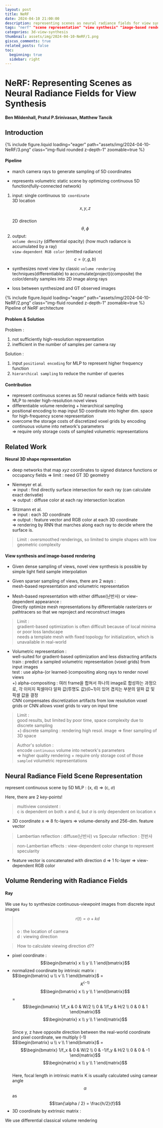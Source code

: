 ```yaml
---
layout: post
title: NeRF
date: 2024-04-10 21:00:00
description: representing scenes as neural radiance fields for view synthesis
tags: "nerf" "scene representation" "view synthesis" "image-based rendering" "volume rendering" "3d deep learning" 
categories: 3d-view-synthesis
thumbnail: assets/img/2024-04-10-NeRF/1.png
giscus_comments: true
related_posts: false
toc:
  beginning: true
  sidebar: right
---
```


# NeRF: Representing Scenes as Neural Radiance Fields for View Synthesis

#### Ben Mildenhall, Pratul P.Srinivasan, Matthew Tancik  
  
## Introduction

<div class="row mt-3">
    <div class="col-sm mt-3 mt-md-0">
        {% include figure.liquid loading="eager" path="assets/img/2024-04-10-NeRF/3.png" class="img-fluid rounded z-depth-1" zoomable=true %}
    </div>
</div>

#### Pipeline

- march camera rays to generate sampling of 5D coordinates

- represents volumetric static scene by optimizing continuous 5D function(fully-connected network)

1. input: single continuous `5D coordinate`  
  3D location $$x, y, z$$  
  2D direction $$\theta, \phi$$  
2. output:  
  `volume density` (differential opacity) (how much radiance is accumulated by a ray)  
  `view-dependent RGB color` (emitted radiance) $$c = (r, g, b)$$

- synthesizes novel view by classic `volume rendering` techniques(differentiable) to accumulate(project)(composite) the color/density samples into 2D image along rays

- loss between synthesized and GT observed images

<div class="row mt-3">
    <div class="col-sm mt-3 mt-md-0">
        {% include figure.liquid loading="eager" path="assets/img/2024-04-10-NeRF/2.png" class="img-fluid rounded z-depth-1" zoomable=true %}
    </div>
</div>
<div class="caption">
    Pipeline of NeRF architecture
</div>

  
#### Problem & Solution

Problem :

1. not sufficiently high-resolution representation
2. inefficient in the number of samples per camera ray

Solution :

1. input `positional encoding` for MLP to represent higher frequency function
2. `hierarchical sampling` to reduce the number of queries

  
#### Contribution

- represent continuous scenes as 5D neural radiance fields with basic MLP to render high-resolution novel views
- differentiable volume rendering + hierarchical sampling
- positional encoding to map input 5D coordinate into higher dim. space for high-frequency scene representation
- overcome the storage costs of discretized voxel grids by encoding continuous volume into network's parameters  
=> require only storage costs of sampled volumetric representations

  
## Related Work

  
#### Neural 3D shape representation

- deep networks that map $xyz$ coordinates to signed distance functions or occupancy fields
=> limit : need GT 3D geometry

- Niemeyer et al.  
=> input : find directly surface intersection for each ray
(can calculate exact derivatie)  
=> output : diffuse color at each ray intersection location

- Sitzmann et al.  
=> input : each 3D coordinate  
=> output : feature vector and RGB color at each 3D coordinate  
=> rendering by RNN that marches along each ray to decide where the surface is.  

> Limit : oversmoothed renderings, so limited to simple shapes with low geometric complexity

#### View synthesis and image-based rendering

- Given dense sampling of views, novel view synthesis is possible by simple light field sample interpolation

- Given sparser sampling of views, there are 2 ways :  
mesh-based representation and volumetric representation

- Mesh-based representation with either diffuse(난반사) or view-dependent appearance :  
Directly optimize mesh representations by differentiable rasterizers or pathtracers so that we reproject and reconstruct images

> Limit :  
gradient-based optimization is often difficult because of local minima or poor loss landscape  
needs a template mesh with fixed topology for initialization, which is unavailable in real-world

- Volumetric representation :  
well-suited for gradient-based optimization and less distracting artifacts  
train : predict a sampled volumetric representation (voxel grids) from input images  
test : use alpha-(or learned-)compositing along rays to render novel views  
+) alpha-compositing : 여러 frame을 합쳐서 하나의 image로 합성하는 과정으로, 각 이미지 픽셀마다 알파 값(투명도 값)(0~1)이 있어 겹치는 부분의 알파 값 및 픽셀 값을 결정  
CNN compensates discretization artifacts from low resolution voxel grids or CNN allows voxel grids to vary on input time

> Limit :  
good results, but limited by poor time, space complexity due to discrete sampling  
+) discrete sampling : rendering high resol. image => finer sampling of 3D space

> Author's solution :  
encode `continuous` volume into network's parameters  
=> higher quality rendering + require only storage cost of those `sampled` volumetric representations

  
## Neural Radiance Field Scene Representation

represent continuous scene by 5D MLP : (x, d) => (c, $\sigma$)

Here, there are 2 key-points!

> multiview consistent :  
c is dependent on both x and d, but $\sigma$ is only dependent on location x

- 3D coordinate x => 8 fc-layers => volume-density and 256-dim. feature vector

> Lambertian reflection : diffuse(난반사)  vs  Specular reflection : 전반사  

> non-Lambertian effects : view-dependent color change to represent specularity  

- feature vector is concatenated with direction d => 1 fc-layer => view-dependent RGB color  

  
## Volume Rendering with Radiance Fields

#### Ray

We use `Ray` to synthesize continuous-viewpoint images from discrete input images

> $$r(t) = o + kd$$  
o : the location of camera  
d : viewing direction  

> How to calculate viewing direction d??  
- pixel coordinate :
$$\begin{bmatrix} x \\ y \\ 1 \end{bmatrix}$$  
- normalized coordinate by intrinsic matrix :  
$$\begin{bmatrix} u \\ v \\ 1 \end{bmatrix}$ = $$K^(-1)$$ $$\begin{bmatrix} x \\ y \\ 1 \end{bmatrix}$$ = $$\begin{bmatrix} 1/f_x & 0 & W/2 \\ 0 & 1/f_y & H/2 \\ 0 & 0 & 1 \end{matrix}$$ $$\begin{matrix} x \\ y \\ 1 \end{matrix}$$  
Since y, z have opposite direction between the real-world coordinate and pixel coordinate, we multiply (-1)  
$$\begin{bmatrix} u \\ v \\ 1 \end{bmatrix}$ = $$\begin{bmatrix} 1/f_x & 0 & W/2 \\ 0 & -1/f_y & H/2 \\ 0 & 0 & -1 \end{matrix}$$ $$\begin{matrix} x \\ y \\ 1 \end{matrix}$$  
Here, focal length in intrinsic matrix K is usually calculated using camear angle $$\alpha$$ as  
$$\tan{\alpha / 2} = \frac{h/2}{f}$$  
- 3D coordinate by extrinsic matrix :

We use differential classical volume rendering